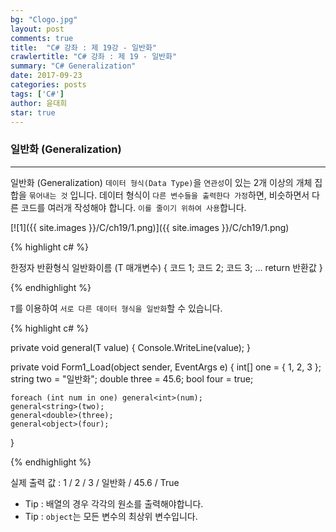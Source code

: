 ```yaml
---
bg: "Clogo.jpg"
layout: post
comments: true
title:  "C# 강좌 : 제 19강 - 일반화"
crawlertitle: "C# 강좌 : 제 19 - 일반화"
summary: "C# Generalization"
date: 2017-09-23
categories: posts
tags: ['C#']
author: 윤대희
star: true
---
```


### 일반화 (Generalization) ###
----------
일반화 (Generalization) `데이터 형식(Data Type)`을 `연관성`이 있는 2개 이상의 개체 집합을 `묶어내는 것` 입니다. 데이터 형식이 `다른 변수들을 출력한다 가정`하면, 비슷하면서 다른 코드를 여러개 작성해야 합니다. `이를 줄이기 위하여 사용`합니다.

[![1]({{ site.images }}/C/ch19/1.png)]({{ site.images }}/C/ch19/1.png)

{% highlight c# %}

한정자 반환형식 일반화이름<T> (T 매개변수)
{
    코드 1;
    코드 2;
    코드 3;
    ...
    return 반환값
}

{% endhighlight %}  

`T`를 이용하여 `서로 다른 데이터 형식을 일반화`할 수 있습니다.

{% highlight c# %}

private void general<T>(T value)
{
    Console.WriteLine(value);
}

private void Form1_Load(object sender, EventArgs e)
{
    int[] one = { 1, 2, 3 };
    string two = "일반화";
    double three = 45.6;
    bool four = true;

    foreach (int num in one) general<int>(num);
    general<string>(two);
    general<double>(three);
    general<object>(four);
}

{% endhighlight %}  

실제 출력 값 : 1 / 2 / 3 / 일반화 / 45.6 / True

* Tip : 배열의 경우 각각의 원소를 출력해야합니다.
* Tip : `object`는 모든 변수의 최상위 변수입니다.
